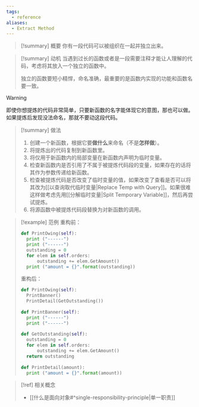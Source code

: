 ```yaml
---
tags:
  - reference
aliases:
  - Extract Method
---
```

> [!summary] 概要
> 你有一段代码可以被组织在一起并独立出来。

> [!summary] 动机
> 当遇到过长的函数或者是一段需要注释才能让人理解的代码，考虑将其放入一个独立的函数中。
>
> 独立的函数要短小精悍，命名准确，最重要的是函数内实现的功能和函数名要一致。

> [!warning]
> 即使你想提炼的代码非常简单，只要新函数的名字能体现它的意图，那也可以做。如果提炼后发现没法命名，那就不要动这段代码。

> [!summary] 做法
> 1. 创建一个新函数，根据它要**做什么**来命名（不是**怎样做**）。
> 2. 将提炼出的代码复制到新函数里。
> 3. 将仅用于新函数内的局部变量在新函数内声明为临时变量。
> 4. 检查新函数内是否引用了不属于被提炼代码段的变量，如果存在的话将其作为参数传递给新函数。
> 5. 检查被提炼代码是否改变了临时变量的值，如果改变了查看是否可以将其改为[[以查询取代临时变量|Replace Temp with Query]]。如果很难这样做考虑先用[[分解临时变量|Split Temporary Variable]]，然后再尝试提炼。
> 6. 将源函数中被提炼代码段替换为对新函数的调用。

> [!example] 范例
> 重构前：
> ```python
> def PrintOwing(self):
> 	print ("------")
> 	print ("------")
> 	outstanding = 0
> 	for elem in self.orders:
> 		outstanding += elem.GetAmount()
> 	print ("amount = {}".format(outstanding))
> ```
> 重构后：
> ```python
> def PrintOwing(self):
> 	PrintBanner()
> 	PrintDetail(GetOutstanding())
> 	
> def PrintBanner(self):
> 	print ("------")
> 	print ("------")
> 	
> def GetOutstanding(self):
> 	outstanding = 0
> 	for elem in self.orders:
> 		outstanding += elem.GetAmount()
> 	return outstanding
> 	
> def PrintDetail(amount):
> 	print ("amount = {}".format(amount))
> ```

> [!ref] 相关概念
> - [[什么是面向对象#^single-responsibility-principle|单一职责]]